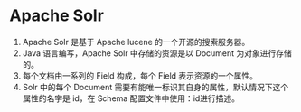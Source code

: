 # Apache Solr 
1. Apache Solr 是基于 Apache lucene 的一个开源的搜索服务器。
1. Java 语言编写，Apache Solr 中存储的资源是以 Document 为对象进行存储的。
1. 每个文档由一系列的 Field 构成，每个 Field 表示资源的一个属性。
1. Solr 中的每个 Document 需要有能唯一标识其自身的属性，默认情况下这个属性的名字是 id，在 Schema 配置文件中使用：<uniqueKey>id</uniqueKey>进行描述。
